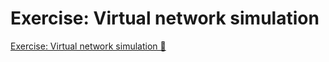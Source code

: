 # Exercise: Virtual network simulation

[Exercise: Virtual network simulation 🔗](https://www.coursera.org/learn/introduction-to-networking-and-Cloud-computing/supplement/YFbt1/exercise-virtual-network-simulation)
